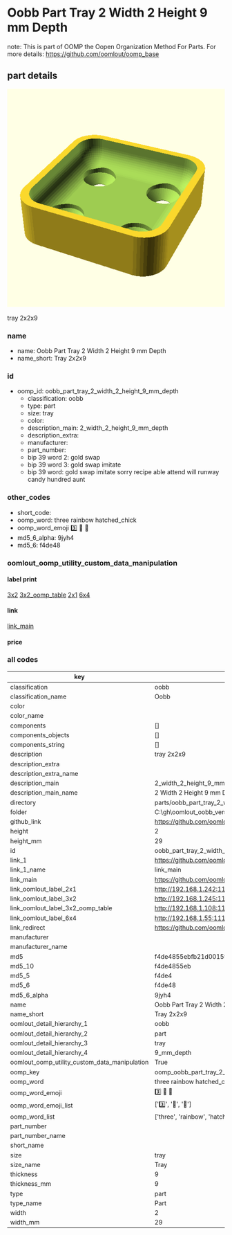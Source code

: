 # Oobb Part Tray 2 Width 2 Height 9 mm Depth  

note: This is part of OOMP the Oopen Organization Method For Parts. For more details: https://github.com/oomlout/oomp_base

##  part details
  

[![](3dpr.png)](3dpr.png)

tray 2x2x9



### name
* name: Oobb Part Tray 2 Width 2 Height 9 mm Depth
* name_short: Tray 2x2x9 
### id
* oomp_id: oobb_part_tray_2_width_2_height_9_mm_depth
  * classification: oobb
  * type: part
  * size: tray
  * color: 
  * description_main: 2_width_2_height_9_mm_depth
  * description_extra: 
  * manufacturer: 
  * part_number: 
  * bip 39 word 2: gold swap
  * bip 39 word 3: gold swap imitate
  * bip 39 word: gold swap imitate sorry recipe able attend will runway candy hundred aunt

### other_codes
* short_code: 
* oomp_word: three rainbow hatched_chick
* oomp_word_emoji :three: :rainbow: :hatched_chick:
* md5_6_alpha: 9jyh4
* md5_6: f4de48






### oomlout_oomp_utility_custom_data_manipulation
#### label print
[3x2](http://192.168.1.245:1112/?label=oomp%209jyh4)
[3x2_oomp_table](http://192.168.1.108:1112/?label=oomp%209jyh4)
[2x1](http://192.168.1.242:1112/?label=oomp%209jyh4)
[6x4](http://192.168.1.55:1112/?label=oomp%209jyh4)    

#### link

[link_main](https://github.com/oomlout/oomlout_oobb_version_4_generated_parts/tree/main/navigation_oomp/oobb/part/tray/2_width_2_height_9_mm_depth/part)                              

#### price







### all codes 
| key | value |  
| --- | --- |  
| classification | oobb |  
| classification_name | Oobb |  
| color |  |  
| color_name |  |  
| components | [] |  
| components_objects | [] |  
| components_string | [] |  
| description | tray 2x2x9 |  
| description_extra |  |  
| description_extra_name |  |  
| description_main | 2_width_2_height_9_mm_depth |  
| description_main_name | 2 Width 2 Height 9 mm Depth |  
| directory | parts/oobb_part_tray_2_width_2_height_9_mm_depth |  
| folder | C:\gh\oomlout_oobb_version_4_generated_parts\parts\oobb_part_tray_2_width_2_height_9_mm_depth |  
| github_link | https://github.com/oomlout/oomlout_oomp_part_src/tree/main/parts/oobb_part_tray_2_width_2_height_9_mm_depth |  
| height | 2 |  
| height_mm | 29 |  
| id | oobb_part_tray_2_width_2_height_9_mm_depth |  
| link_1 | https://github.com/oomlout/oomlout_oobb_version_4_generated_parts/tree/main/navigation_oomp/oobb/part/tray/2_width_2_height_9_mm_depth/part |  
| link_1_name | link_main |  
| link_main | https://github.com/oomlout/oomlout_oobb_version_4_generated_parts/tree/main/navigation_oomp/oobb/part/tray/2_width_2_height_9_mm_depth/part |  
| link_oomlout_label_2x1 | http://192.168.1.242:1112/?label=oomp%209jyh4 |  
| link_oomlout_label_3x2 | http://192.168.1.245:1112/?label=oomp%209jyh4 |  
| link_oomlout_label_3x2_oomp_table | http://192.168.1.108:1112/?label=oomp%209jyh4 |  
| link_oomlout_label_6x4 | http://192.168.1.55:1112/?label=oomp%209jyh4 |  
| link_redirect | https://github.com/oomlout/oomlout_oobb_version_4_generated_parts/tree/main/parts/oobb_tray_02_02_09 |  
| manufacturer |  |  
| manufacturer_name |  |  
| md5 | f4de4855ebfb21d00159dcf6e2f6d322 |  
| md5_10 | f4de4855eb |  
| md5_5 | f4de4 |  
| md5_6 | f4de48 |  
| md5_6_alpha | 9jyh4 |  
| name | Oobb Part Tray 2 Width 2 Height 9 mm Depth |  
| name_short | Tray 2x2x9  |  
| oomlout_detail_hierarchy_1 | oobb |  
| oomlout_detail_hierarchy_2 | part |  
| oomlout_detail_hierarchy_3 | tray |  
| oomlout_detail_hierarchy_4 | 9_mm_depth |  
| oomlout_oomp_utility_custom_data_manipulation | True |  
| oomp_key | oomp_oobb_part_tray_2_width_2_height_9_mm_depth |  
| oomp_word | three rainbow hatched_chick |  
| oomp_word_emoji | :three: :rainbow: :hatched_chick: |  
| oomp_word_emoji_list | [':three:', ':rainbow:', ':hatched_chick:'] |  
| oomp_word_list | ['three', 'rainbow', 'hatched_chick'] |  
| part_number |  |  
| part_number_name |  |  
| short_name |  |  
| size | tray |  
| size_name | Tray |  
| thickness | 9 |  
| thickness_mm | 9 |  
| type | part |  
| type_name | Part |  
| width | 2 |  
| width_mm | 29 |  
